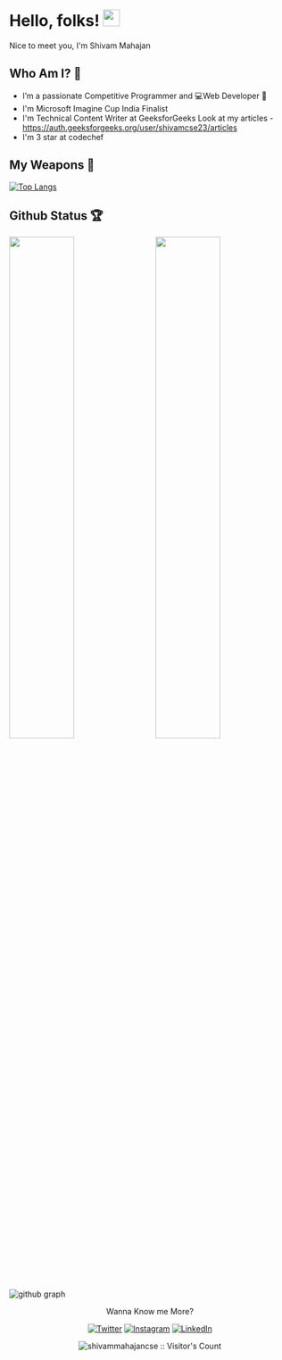 # Hello, folks! <img src="https://raw.githubusercontent.com/MartinHeinz/MartinHeinz/master/wave.gif" width="30px">

Nice to meet you, I'm Shivam Mahajan

## Who Am I? 🤠

- I’m a passionate Competitive Programmer and 💻Web Developer 🚀 
- I'm Microsoft Imagine Cup India Finalist
- I'm Technical Content Writer at GeeksforGeeks
  Look at my articles - https://auth.geeksforgeeks.org/user/shivamcse23/articles
- I'm 3 star at codechef

## My Weapons 🌟

[![Top Langs](https://github-readme-stats.vercel.app/api/top-langs/?username=shivammahajancse&theme=react)](https://github.com/shivammahajancse/github-readme-stats)
 
## Github Status 🏆

<img  src="https://github-readme-stats.vercel.app/api?username=shivammahajancse&show_icons=true&hide_border=true&theme=react" width="48%" align="right" >
<img  src="https://github-readme-streak-stats.herokuapp.com/?user=shivammahajancse&theme=react" width="48%" >
<br>

![github graph](https://activity-graph.herokuapp.com/graph?username=shivammahajancse&theme=react-dark)
<br>

<p align="center">Wanna Know me More?</p>

<p align="center">
 
<a href="https://twitter.com/Shivam_MHJN">
<img src="https://img.shields.io/badge/-Twitter-%231DA1F2" alt="Twitter" /></a> 

<a href="https://www.instagram.com/shivammahajan44/">
<img src="https://img.shields.io/badge/-Instagram-%23eb13a5" alt="Instagram" /></a>  

<a href="https://www.linkedin.com/in/shivam-mahajan-1bb5141aa/">
<img src="https://img.shields.io/badge/-LinkedIn-%233781da" alt="LinkedIn"/></a>

</p>

<p align="center"><img src="https://visitor-badge.laobi.icu/badge?page_id=shivammahajancse.shivammahajancse" alt="shivammahajancse :: Visitor's Count" /></p>
